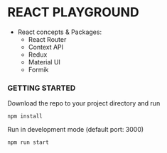 # REACT PLAYGROUND

- React concepts & Packages:
    - React Router
    - Context API
    - Redux
    - Material UI
    - Formik

### GETTING STARTED

Download the repo to your project directory and run

```
npm install
```

Run in development mode (default port: 3000)
```
npm run start
```
